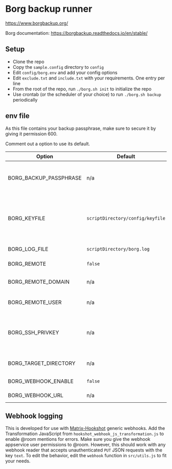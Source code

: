 # Borg backup runner

<https://www.borgbackup.org/>

Borg documentation: <https://borgbackup.readthedocs.io/en/stable/>

## Setup

- Clone the repo
- Copy the `sample.config` directory to `config`
- Edit `config/borg.env` and add your config options
- Edit `exclude.txt` and `include.txt` with your requirements. One entry per line
- From the root of the repo, run `./borg.sh init` to initialize the repo
- Use crontab (or the scheduler of your choice) to run `./borg.sh backup` periodically

## env file

As this file contains your backup passphrase, make sure to secure it by giving it permission 600.

Comment out a option to use its default.

| Option                 | Default                          | Required                      | Description                                                                                                                 |
|------------------------|----------------------------------|-------------------------------|-----------------------------------------------------------------------------------------------------------------------------|
| BORG_BACKUP_PASSPHRASE | n/a                              | Yes                           | Generate a secure password to protect the backup. `pwgen -s 64 1`. **Make sure to backup this.**                            |
| BORG_KEYFILE           | `scriptDirectory/config/keyfile` | No                            | Full path to the keyfile to encrypt backups with. Path cannot exist, it is generated by Borg. **Make sure to backup this.** |
| BORG_LOG_FILE          | `scriptDirectory/borg.log`       | No                            | Full path to the script log file                                                                                            |
| BORG_REMOTE            | `false`                          | No                            | Back up to a remote target over SSH                                                                                         |
| BORG_REMOTE_DOMAIN     | n/a                              | If `BORG_REMOTE=true`         | FQDN or IP of the Borg backup server/target                                                                                 |
| BORG_REMOTE_USER       | n/a                              | If `BORG_REMOTE=true`         | Username to log in to `BORG_REMOTE_DOMAIN`                                                                                  |
| BORG_SSH_PRIVKEY       | n/a                              | If `BORG_REMOTE=true`         | Full path to the private SSH key used to log in to `BORG_REMOTE_DOMAIN`. Cannot be password protected                       |
| BORG_TARGET_DIRECTORY  | n/a                              | Yes                           | Full path to backup target directory. Local or remote                                                                       |
| BORG_WEBHOOK_ENABLE    | `false`                          | No                            | Enable logging to webhook                                                                                                   |
| BORG_WEBHOOK_URL       | n/a                              | If `BORG_WEBHOOK_ENABLE=true` | Your webhook URL                                                                                                            |

## Webhook logging

This is developed for use with [Matrix-Hookshot](https://github.com/matrix-org/matrix-hookshot) generic webhooks. Add
the Transformation JavaScript from `hookshot_webhook_js_transformation.js` to enable @room mentions for errors. Make
sure you give the webhook appservice user permissions to @room. However, this should work with any webhook reader that
accepts unauthenticated `PUT` JSON requests with the key `text`. To edit the behavior, edit the `webhook` function in
`src/utils.js` to fit your needs.

